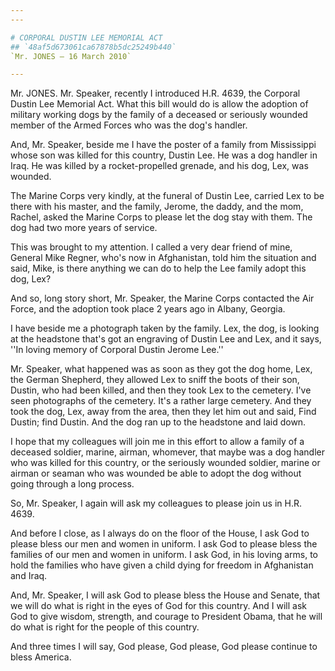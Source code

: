 ```yaml
---
---

# CORPORAL DUSTIN LEE MEMORIAL ACT
## `48af5d673061ca67878b5dc25249b440`
`Mr. JONES — 16 March 2010`

---
```



Mr. JONES. Mr. Speaker, recently I introduced H.R. 4639, the Corporal 
Dustin Lee Memorial Act. What this bill would do is allow the adoption 
of military working dogs by the family of a deceased or seriously 
wounded member of the Armed Forces who was the dog's handler.

And, Mr. Speaker, beside me I have the poster of a family from 
Mississippi whose son was killed for this country, Dustin Lee. He was a 
dog handler in Iraq. He was killed by a rocket-propelled grenade, and 
his dog, Lex, was wounded.

The Marine Corps very kindly, at the funeral of Dustin Lee, carried 
Lex to be there with his master, and the family, Jerome, the daddy, and 
the mom, Rachel, asked the Marine Corps to please let the dog stay with 
them. The dog had two more years of service.

This was brought to my attention. I called a very dear friend of 
mine, General Mike Regner, who's now in Afghanistan, told him the 
situation and said, Mike, is there anything we can do to help the Lee 
family adopt this dog, Lex?

And so, long story short, Mr. Speaker, the Marine Corps contacted the 
Air Force, and the adoption took place 2 years ago in Albany, Georgia.

I have beside me a photograph taken by the family. Lex, the dog, is 
looking at the headstone that's got an engraving of Dustin Lee and Lex, 
and it says, ''In loving memory of Corporal Dustin Jerome Lee.''

Mr. Speaker, what happened was as soon as they got the dog home, Lex, 
the German Shepherd, they allowed Lex to sniff the boots of their son, 
Dustin, who had been killed, and then they took Lex to the cemetery. 
I've seen photographs of the cemetery. It's a rather large cemetery. 
And they took the dog, Lex, away from the area, then they let him out 
and said, Find Dustin; find Dustin. And the dog ran up to the headstone 
and laid down.

I hope that my colleagues will join me in this effort to allow a 
family of a deceased soldier, marine, airman, whomever, that maybe was 
a dog handler who was killed for this country, or the seriously wounded 
soldier, marine or airman or seaman who was wounded be able to adopt 
the dog without going through a long process.

So, Mr. Speaker, I again will ask my colleagues to please join us in 
H.R. 4639.

And before I close, as I always do on the floor of the House, I ask 
God to please bless our men and women in uniform. I ask God to please 
bless the families of our men and women in uniform. I ask God, in his 
loving arms, to hold the families who have given a child dying for 
freedom in Afghanistan and Iraq.

And, Mr. Speaker, I will ask God to please bless the House and 
Senate, that we will do what is right in the eyes of God for this 
country. And I will ask God to give wisdom, strength, and courage to 
President Obama, that he will do what is right for the people of this 
country.

And three times I will say, God please, God please, God please 
continue to bless America.
